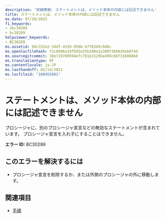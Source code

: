 ```yaml
---
description: '詳細情報: ステートメントは、メソッド本体の内部には記述できません'
title: ステートメントは、メソッド本体の内部には記述できません
ms.date: 07/20/2015
f1_keywords:
- vbc30289
- bc30289
helpviewer_keywords:
- BC30289
ms.assetid: 9dc332e2-3dd7-4159-959b-6776345c9d0c
ms.openlocfilehash: f2c89d6a19fb95e25b180a1a300f366026eb0744
ms.sourcegitcommit: 10e719780594efc781b15295e499c66f316068b8
ms.translationtype: HT
ms.contentlocale: ja-JP
ms.lasthandoff: 02/14/2021
ms.locfileid: "100455081"
---
```

# <a name="statement-cannot-appear-within-a-method-body"></a>ステートメントは、メソッド本体の内部には記述できません

プロシージャに、別のプロシージャ宣言などの無効なステートメントが含まれています。 プロシージャ宣言を入れ子にすることはできません。  
  
 **エラー ID:** BC30289  
  
## <a name="to-correct-this-error"></a>このエラーを解決するには  
  
- プロシージャ宣言を削除するか、または外側のプロシージャの外に移動します。  
  
## <a name="see-also"></a>関連項目

- [手順](../programming-guide/language-features/procedures/index.md)
